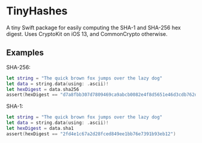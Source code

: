 # TinyHashes

A tiny Swift package for easily computing the SHA-1 and SHA-256 hex digest. Uses CryptoKit on iOS 13, and CommonCrypto otherwise.

## Examples

SHA-256:

```swift
let string = "The quick brown fox jumps over the lazy dog"
let data = string.data(using: .ascii)!
let hexDigest = data.sha256
assert(hexDigest == "d7a8fbb307d7809469ca9abcb0082e4f8d5651e46d3cdb762d02d0bf37c9e592")
```

SHA-1:

```swift
let string = "The quick brown fox jumps over the lazy dog"
let data = string.data(using: .ascii)!
let hexDigest = data.sha1
assert(hexDigest == "2fd4e1c67a2d28fced849ee1bb76e7391b93eb12")
```
